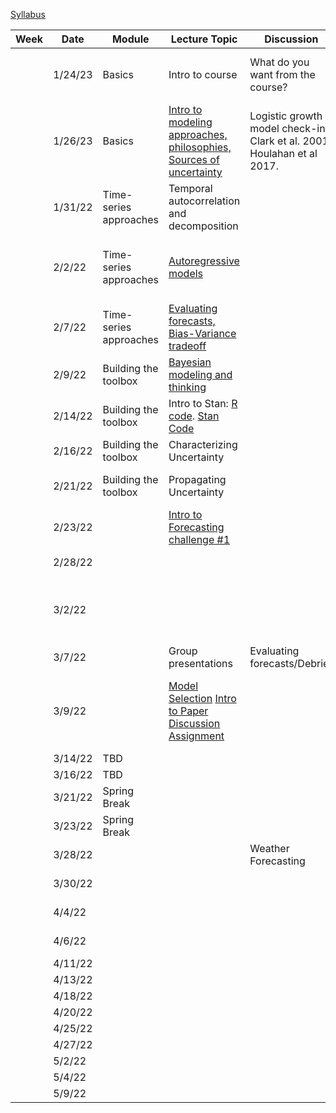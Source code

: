 [Syllabus](Syllabus.pdf)


|Week|Date   |Module                |Lecture Topic                                                     |Discussion                                                              |Lab                                                     |Reading                                                                                |
|----|-------|----------------------|------------------------------------------------------------------|------------------------------------------------------------------------|--------------------------------------------------------|---------------------------------------------------------------------------------------|
|    |1/24/23|Basics                |Intro to course                                                   |What do you want from the course?                                       |[Density-dependent population model](labs/intro2R.html) |                                                                                       |
|    |1/26/23|Basics                |[Intro to modeling approaches, philosophies, Sources of uncertainty](lectures/Lecture2.pdf)|Logistic growth model check-in, Clark et al. 2001, Houlahan et al 2017. |                                                        |[Clark et al. 2001](papers/Clark2001.pdf) , [Houlahan et al. 2017](papers/Houlahan2016.pdf)|
|    |1/31/22|Time-series approaches|Temporal autocorrelation and decomposition                        |                                                                        |[Time-series decomposition](labs/ts_decomp_autocorr.html)                              |                                                                                       |
|    |2/2/22 |Time-series approaches|[Autoregressive models](lectures/ARmodels.pdf)                                             |                                                                        |[AR model forecasting](labs/ARmodel.html),  [My code](lectures/AR1model.R)                    |[Optional Reading: NEON working with time](https://www.neonscience.org/resources/learning-hub/tutorials/introduction-working-time-series-data-text-formats-r)                                                                 |
|    |2/7/22 |Time-series approaches|[Evaluating forecasts, Bias-Variance tradeoff](lectures/Lab2&3.pdf)                           |                                                                        |Evaluating time series forecasts [See end of lecture]                        |  Dietze Chapter 16                                                                                     |
|    |2/9/22 |Building the toolbox  |[Bayesian modeling and thinking](lectures/IntroToBayes.pdf)                                   |                                                                        |                                                        |         Dietze Chapter 5                                                                              |
|    |2/14/22|Building the toolbox  |Intro to Stan: [R code](lectures/StanSetup.R). [Stan Code](lectures/StanExample.stan)                                                   |                                                                        |[NDVI model](labs/IntroToStan.html)                           |    [Optional Reading: Stan intro]( https://ourcodingclub.github.io/tutorials/stan-intro/)                                                                                  |
|    |2/16/22|Building the toolbox  |Characterizing Uncertainty                                        |                                                                        |[Parameter Uncertainty](labs/IntroToStan_2.html)                         |                                                                                       |
|    |2/21/22|Building the toolbox  |Propagating Uncertainty                                           |                                                                        |[Process Variability](labs/IntroToStan_3.html)                               |       Dietze Chapter 6 and 11                                                                                |
|    |2/23/22|                      |[Intro to Forecasting challenge #1](labs/challenge1.html)                                 |                                                                        |Forecasting challenge #1                                |                                                                                       |
|    |2/28/22|                      |                                                                  |                                                                        |Forecasting challenge #1                                |                                                                                       |
|    |3/2/22 |                      |                                                                  |                                                 | Forecasting challenge #1     (Email forecast to Bob)                                                  |                                                                                       |
|    |3/7/22 |                      |       Group presentations                                                           |    Evaluating forecasts/Debrief                                                                       |                                                        |                                                                                       |
|    |3/9/22 |                      |  [Model Selection](lectures/ModelSelection.pdf)           [Intro to Paper Discussion Assignment](labs/PaperAssignment.pdf)                                                      |                                                                        |                    Talk with Bob about [project topic/data](labs/Project.html) before 3/9. Project Report Due May 6                                   |    [Model Selection](https://esajournals.onlinelibrary.wiley.com/doi/10.1002/ecy.3336)  [Model Ensembling](https://www.sciencedirect.com/science/article/pii/S016953470600303X?casa_token=E7l5YhfhaagAAAAA:_-WctoidjuF3bKB4Y5tSYui9mUetxllMJXeBfLUf3-qytccfE1sVNh9IbRv8lmH78PxVZqoxEBI)                                                                                  |
|    |3/14/22|TBD          |                                |                                                                        |                          |                                                                                       |
|    |3/16/22|TBD            |                                |                                                                        |                          |                                                                                       |
|    |3/21/22|Spring Break          |                                                                  |                                                                        |                               |                                                                                       |
|    |3/23/22|Spring Break          |                                                                  |                                                 |                                                        |                                                                                       |
|    |3/28/22|                      |                                                                 |       Weather Forecasting                                                                 |      Forecasting Challenge 2                                                  |    [Paper 1](https://www.science.org/doi/10.1126/science.aav7274) [Paper 2](https://www.pnas.org/doi/epdf/10.1073/pnas.1716760115)                                                                                    |
|    |3/30/22|                      |                                                                  |                                                                        |                          Forecasting Challenge 2                                   |                                                                                 |
|    |4/4/22|                      |                                                                  |                                                                        |                  Forecasting Challenge 2                                           |                                                               |
|    |4/6/22|                      |                                                                  |                                                                        |                     Forecasting Challenge 2                                        |                                                                                    |
|    |4/11/22 |                      |                                                                  |                                                                        |                        Final Project                                |                                                                            |
|    |4/13/22 |                      |                                                                  |                                                                        |                    Final Project                                       |                                                                            |
|    |4/18/22|                      |                                                                  |                                                                        |                       Final Project                                    |                                                          |
|    |4/20/22|                      |                                                                  |                                                                        |                            Final Project                               |                                                               |
|    |4/25/22|                      |                                                                  |                                                                        |                         Final Project                                  |                                                                  |
|    |4/27/22|                      |                                                                  |                                                                        |                        Final Project                                   |                                                                                |
|    |5/2/22|                      |                                                                  |                                                                        |                        Final Project                                   |                                                                        |
|    |5/4/22|                      |                                                                  |                                                                        |                       Presentations                                 |                                                                                   |
|    |5/9/22 |                      |                                                                  |                                                                   |                                   Presentations                     |                                                                                       |
